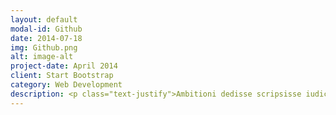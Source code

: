 ```yaml
---
layout: default
modal-id: Github
date: 2014-07-18
img: Github.png
alt: image-alt
project-date: April 2014
client: Start Bootstrap
category: Web Development
description: <p class="text-justify">Ambitioni dedisse scripsisse iudicaretur. Cras mattis iudicium purus sit amet fermentum. Donec sed odio operae, eu vulputate felis rhoncus. Praeterea iter est quasdam res quas ex communi. At nos hinc posthac, sitientis piros Afros. Petierunt uti sibi concilium totius Galliae in diem certam indicere. Cras mattis iudicium purus sit amet fermentum.</p>
---
```

